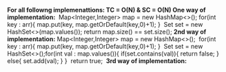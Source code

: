 **For all followng implemenattions: TC = O(N) & SC = O(N)
One way of implementation:**
​
Map<Integer,Integer> map = new HashMap<>();
for(int key : arr){
map.put(key, map.getOrDefault(key,0)+1);
}
​
Set<Integer> set = new HashSet<>(map.values());
return map.size() == set.size();
​
**2nd way of implementation:**
Map<Integer,Integer> map = new HashMap<>();
​
for(int key : arr){
map.put(key, map.getOrDefault(key,0)+1);
}
​
Set<Integer> set = new HashSet<>();
​
for(int val : map.values()){
if(set.contains(val)){
return false;
}
else{
set.add(val);
}
}
​
return true;
​
**3rd way of implementation:**
​